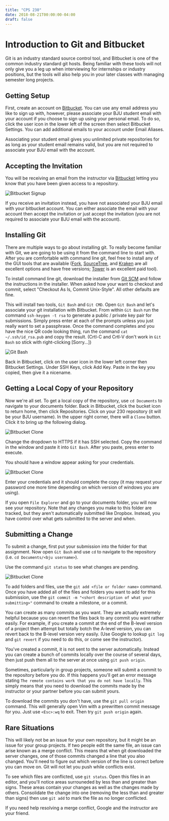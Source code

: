 ```yaml
---
title: "CPS 230"
date: 2018-08-21T00:00:00-04:00
draft: false
---
```


# Introduction to Git and Bitbucket

Git is an industry standard source control tool, and Bitbucket is one of the common industry standard git hosts.  Being familiar with these tools will not only give you a leg up when interviewing for internships or industry positions, but the tools will also help you in your later classes with managing semester long projects.

## Getting Setup

First, create an account on [Bitbucket](https://bitbucket.org).  You can use any email address you like to sign up with, however, please associate your BJU student email with your account if you choose to sign up using your personal email.  To do so, click the user icon in the lower left of the screen then select Bitbucket Settings.  You can add additional emails to your account under Email Aliases.

Associating your student email gives you unlimited private repositories for as long as your student email remains valid, but you are not required to associate your BJU email with the account.

## Accepting the Invitation

You will be receiving an email from the instructor via [Bitbucket](https://bitbucket.org) letting you know that you have been given access to a repository.

![Bitbucket Signup](/bju/cps230/info/bitbucket-git-images/signup.png)

If you receive an invitation instead, you have not associated your BJU email with your bitbucket account. You can either associate the email with your account then accept the invitation or just accept the invitation (you are not required to associate your BJU email with the account).

## Installing Git

There are multiple ways to go about installing git.  To really become familiar with Git, we are going to be using it from the command line to start with.  After you are comfortable with command line git, feel free to install any of the GUI tools that are available ([Fork](https://git-fork.com/), [SourceTree](https://www.sourcetreeapp.com/), and [Kraken](https://www.gitkraken.com/) are all excellent options and have free versions; [Tower](https://www.git-tower.com/windows) is an excellent paid tool).

To install command line git, download the installer from [Git SCM](https://git-scm.com/) and follow the instructions in the installer.  When asked how your want to checkout and commit, select "Checkout As Is, Commit Unix-Style". All other defaults are fine.

This will install two tools, `Git Bash` and `Git CMD`. Open `Git Bash` and let's associate your git installation with Bitbucket. From within `Git Bash` run the command `ssh-keygen -t rsa` to generate a public / private key pair for submissions.  Simply press enter at each of the prompts unless you just really want to set a passphrase.  Once the command completes and you have the nice QR code looking thing, run the command `cat ~/.ssh/id_rsa.pub` and copy the result. (Crtl-C and Crtl-V don't work in `Git Bash` so stick with right-clicking [Sorry...])

![Git Bash](/bju/cps230/info/bitbucket-git-images/ssh.png)

Back in Bitbucket, click on the user icon in the lower left corner then Bitbucket Settings. Under SSH Keys, click Add Key. Paste in the key you copied, then give it a nicename.

## Getting a Local Copy of your Repository

Now we're all set.  To get a local copy of the repository, use `cd Documents` to navigate to your documents folder. Back in Bitbucket, click the bucket icon to return home, then click Repositories.  Click on your 230 repository (it will be your BJU username).  In the upper right corner, there will a `Clone` button.  Click it to bring up the following dialog.

![Bitbucket Clone](/bju/cps230/info/bitbucket-git-images/dialog.png)

Change the dropdown to HTTPS if it has SSH selected. Copy the command in the window and paste it into `Git Bash`.  After you paste, press enter to execute.

You should have a window appear asking for your credentials.

![Bitbucket Clone](/bju/cps230/info/bitbucket-git-images/credentials.png)

Enter your credentials and it should complete the copy (it may request your password one more time depending on which version of windows you are using).

If you open `File Explorer` and go to your documents folder, you will now see your repository.  Note that any changes you make to this folder are tracked, but they aren't automatically submitted like Dropbox.  Instead, you have control over what gets submitted to the server and when.

## Submitting a Change

To submit a change, first put your submission into the folder for that assignment.  Now open `Git Bash` and use `cd` to navigate to the repository (i.e. `cd Documents/<bju username>`).

Use the command `git status` to see what changes are pending.

![Bitbucket Clone](/bju/cps230/info/bitbucket-git-images/pending.png)

To add folders and files, use the `git add <file or folder name>` command.  Once you have added all of the files and folders you want to add for this submission, use the `git commit -m "<short description of what your submitting>"` command to create a milestone, or a commit.

You can create as many commits as you want.  They are actually extremely helpful because you can revert the files back to any commit you want rather easily.  For example, if you create a commit at the end of the B-level version of a project then attempt but totally botch the A-level version, you can revert back to the B-level version very easily. (Use Google to lookup `git log` and `git revert` if you need to do this, or come see the instructor).

You've created a commit, it is not sent to the server automatically.  Instead you can create a bunch of commits locally over the course of several days, then just push them all to the server at once using `git push origin`.

Sometimes, particularly in group projects, someone will submit a commit to the repository before you do.  If this happens you'll get an error message stating `The remote contains work that you do not have locally`.  This simply means that you need to download the commits made by the instructor or your partner before you can submit yours.

To download the commits you don't have, use the `git pull origin` command.  This will generally open Vim with a prewritten commit message for you.  Just use `<Esc>:wq` to exit.  Then try `git push origin` again.

## Rare Situations

This will likely not be an issue for your own repository, but it might be an issue for your group projects.  If two people edit the same file, an issue can arise known as a merge conflict.  This means that when git downloaded the server changes, one of those commits changed a line that you also changed.  You'll need to figure out which version of the line is correct before you can move on.  Git will not let you push while conflicts exist.

To see which files are conflicted, use `git status`.  Open this files in an editor, and you'll notice areas surrouneded by less than and greater than signs.  These areas contain your changes as well as the changes made by others.  Consolidate the change into one (removing the less than and greater than signs) then use `git add` to mark the file as no longer conflicted.

If you need help resolving a merge conflict, Google and the instructor are your friend.